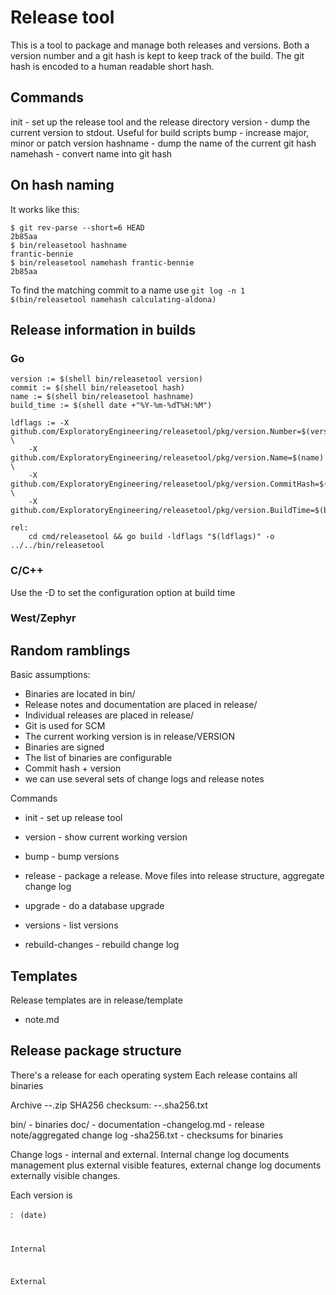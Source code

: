 # Release tool

This is a tool to package and manage both releases and versions. Both a version
number and a git hash is kept to keep track of the build. The git hash is encoded
to a human readable short hash.

## Commands

init - set up the release tool and the release directory
version - dump the current version to stdout. Useful for build scripts
bump - increase major, minor or patch version
hashname - dump the name of the current git hash
namehash - convert name into git hash

## On hash naming

It works like this:
```shell
$ git rev-parse --short=6 HEAD
2b85aa
$ bin/releasetool hashname
frantic-bennie
$ bin/releasetool namehash frantic-bennie
2b85aa
```

To find the matching commit to a name use `git log -n 1 $(bin/releasetool namehash calculating-aldona)`

## Release information in builds

### Go

```make
version := $(shell bin/releasetool version)
commit := $(shell bin/releasetool hash)
name := $(shell bin/releasetool hashname)
build_time := $(shell date +"%Y-%m-%dT%H:%M")

ldflags := -X github.com/ExploratoryEngineering/releasetool/pkg/version.Number=$(version) \
    -X github.com/ExploratoryEngineering/releasetool/pkg/version.Name=$(name) \
    -X github.com/ExploratoryEngineering/releasetool/pkg/version.CommitHash=$(commit) \
    -X github.com/ExploratoryEngineering/releasetool/pkg/version.BuildTime=$(build_time)

rel:
    cd cmd/releasetool && go build -ldflags "$(ldflags)" -o ../../bin/releasetool
```

### C/C++

Use the -D<define> to set the configuration option at build time

### West/Zephyr

## Random ramblings

Basic assumptions:

* Binaries are located in bin/
* Release notes and documentation are placed in release/
* Individual releases are placed in release/<version>
* Git is used for SCM
* The current working version is in release/VERSION
* Binaries are signed
* The list of binaries are configurable
* Commit hash + version
* we can use several sets of change logs and release notes


Commands

* init - set up release tool
* version - show current working version

* bump - bump versions
* release - package a release. Move files into release structure, aggregate change log
* upgrade - do a database upgrade
* versions - list versions
* rebuild-changes - rebuild change log

## Templates

Release templates are in release/template

* note.md


## Release package structure
There's a release for each operating system
Each release contains all binaries

Archive <name>-<version>-<platform>.zip
SHA256 checksum: <name>-<version>-<platform>.sha256.txt

bin/ - binaries
doc/ - documentation
<version>-changelog.md - release note/aggregated change log
<version>-sha256.txt - checksums for binaries

Change logs - internal and external. Internal change log documents
management plus external visible features, external change log
documents externally visible changes.

Each version is

<version>: <code name> (date)

Internal

External

